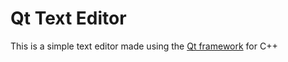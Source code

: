 # Qt Text Editor

This is a simple text editor made using the <a href="www.qt.com">Qt framework</a> for C++
